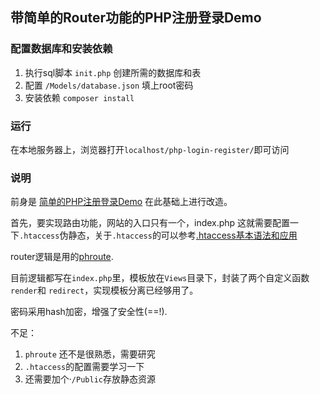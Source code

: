 ## 带简单的Router功能的PHP注册登录Demo

### 配置数据库和安装依赖

1. 执行sql脚本 `init.php` 创建所需的数据库和表
2. 配置 `/Models/database.json` 填上root密码
3. 安装依赖 `composer install`

### 运行

在本地服务器上，浏览器打开`localhost/php-login-register/`即可访问

### 说明

前身是 [简单的PHP注册登录Demo](https://github.com/xiao555/PHP-register-login) 在此基础上进行改造。

首先，要实现路由功能，网站的入口只有一个，index.php
这就需要配置一下`.htaccess`伪静态，关于`.htaccess`的可以参考[.htaccess基本语法和应用](http://blog.sina.com.cn/s/blog_6e8b46e701014drc.html)

router逻辑是用的[phroute](https://github.com/mrjgreen/phroute).

目前逻辑都写在`index.php`里，模板放在`Views`目录下，封装了两个自定义函数`render`和 `redirect`，实现模板分离已经够用了。

密码采用hash加密，增强了安全性(==!).

不足：

  1. `phroute` 还不是很熟悉，需要研究
  2. `.htaccess`的配置需要学习一下
  3. 还需要加个·`/Public`存放静态资源



